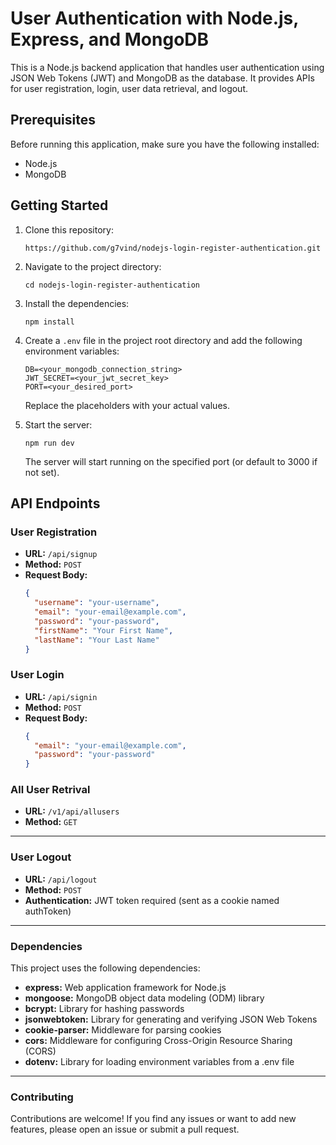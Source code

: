 # User Authentication with Node.js, Express, and MongoDB

This is a Node.js backend application that handles user authentication using JSON Web Tokens (JWT) and MongoDB as the database. It provides APIs for user registration, login, user data retrieval, and logout.

## Prerequisites

Before running this application, make sure you have the following installed:

- Node.js
- MongoDB

## Getting Started

1. Clone this repository:

    ```
    https://github.com/g7vind/nodejs-login-register-authentication.git
    ```

2. Navigate to the project directory:

    ```
    cd nodejs-login-register-authentication
    ```

3. Install the dependencies:

    ```
    npm install
    ```

4. Create a `.env` file in the project root directory and add the following environment variables:

    ```
    DB=<your_mongodb_connection_string>
    JWT_SECRET=<your_jwt_secret_key>
    PORT=<your_desired_port>
    ```

   Replace the placeholders with your actual values.

5. Start the server:

    ```
    npm run dev
    ```

   The server will start running on the specified port (or default to 3000 if not set).

## API Endpoints

### User Registration

- **URL:** `/api/signup`
- **Method:** `POST`
- **Request Body:**
  ```json
  {
    "username": "your-username",
    "email": "your-email@example.com",
    "password": "your-password",
    "firstName": "Your First Name",
    "lastName": "Your Last Name"
  }

### User Login

- **URL:** `/api/signin`
- **Method:** `POST`
- **Request Body:**
  ```json
  {
    "email": "your-email@example.com",
    "password": "your-password"
  }

### All User Retrival

- **URL:** `/v1/api/allusers`
- **Method:** `GET`

---

### User Logout

- **URL:** `/api/logout`
- **Method:** `POST`
- **Authentication:** JWT token required (sent as a cookie named authToken)

---

### Dependencies

This project uses the following dependencies:

- **express:** Web application framework for Node.js
- **mongoose:** MongoDB object data modeling (ODM) library
- **bcrypt:** Library for hashing passwords
- **jsonwebtoken:** Library for generating and verifying JSON Web Tokens
- **cookie-parser:** Middleware for parsing cookies
- **cors:** Middleware for configuring Cross-Origin Resource Sharing (CORS)
- **dotenv:** Library for loading environment variables from a .env file

---

### Contributing

Contributions are welcome! If you find any issues or want to add new features, please open an issue or submit a pull request.

